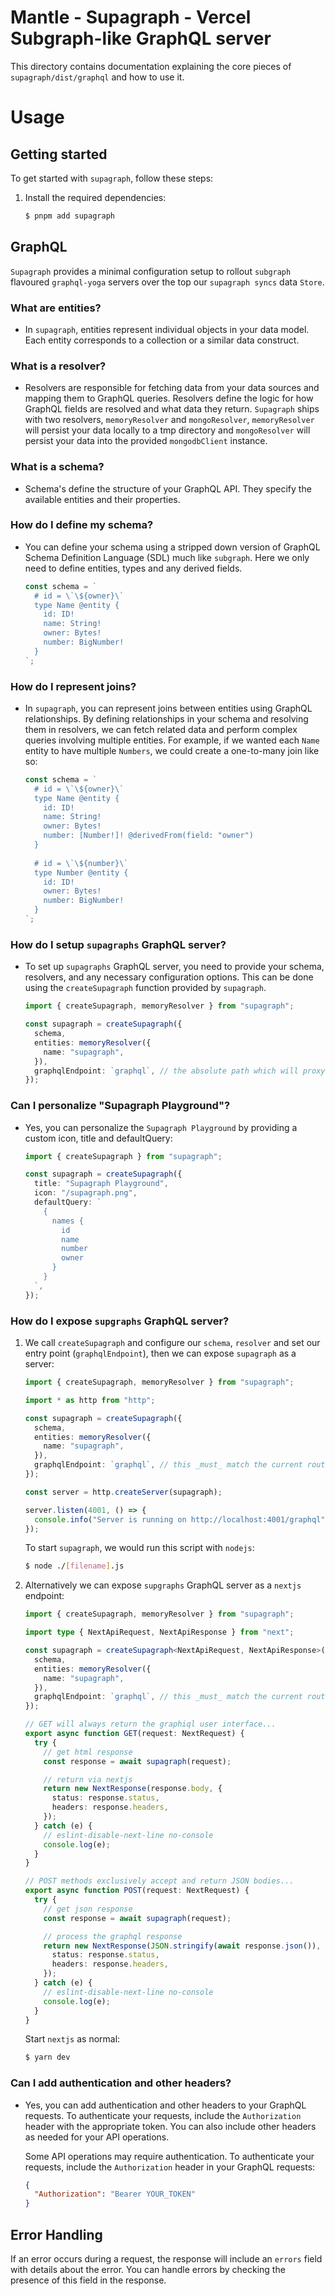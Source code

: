 # Mantle - Supagraph - Vercel Subgraph-like GraphQL server

This directory contains documentation explaining the core pieces of `supagraph/dist/graphql` and how to use it.

# Usage

## Getting started

To get started with `supagraph`, follow these steps:

1. Install the required dependencies:

   ```bash
   $ pnpm add supagraph
   ```

## GraphQL

`Supagraph` provides a minimal configuration setup to rollout `subgraph` flavoured `graphql-yoga` servers over the top our `supagraph syncs` data `Store`.

### What are entities?

- In `supagraph`, entities represent individual objects in your data model. Each entity corresponds to a collection or a similar data construct.

### What is a resolver?

- Resolvers are responsible for fetching data from your data sources and mapping them to GraphQL queries. Resolvers define the logic for how GraphQL fields are resolved and what data they return. `Supagraph` ships with two resolvers, `memoryResolver` and `mongoResolver`, `memoryResolver` will persist your data locally to a tmp directory and `mongoResolver` will persist your data into the provided `mongodbClient` instance.

### What is a schema?

- Schema's define the structure of your GraphQL API. They specify the available entities and their properties.

### How do I define my schema?

- You can define your schema using a stripped down version of GraphQL Schema Definition Language (SDL) much like `subgraph`. Here we only need to define entities, types and any derived fields.

  ```typescript
  const schema = `
    # id = \`\${owner}\`
    type Name @entity {
      id: ID!
      name: String!
      owner: Bytes!
      number: BigNumber!
    }
  `;
  ```

### How do I represent joins?

- In `supagraph`, you can represent joins between entities using GraphQL relationships. By defining relationships in your schema and resolving them in resolvers, we can fetch related data and perform complex queries involving multiple entities. For example, if we wanted each `Name` entity to have multiple `Numbers`, we could create a one-to-many join like so:

  ```typescript
  const schema = `
    # id = \`\${owner}\`
    type Name @entity {
      id: ID!
      name: String!
      owner: Bytes!
      number: [Number!]! @derivedFrom(field: "owner")
    }
    
    # id = \`\${number}\`
    type Number @entity {
      id: ID!
      owner: Bytes!
      number: BigNumber!
    }
  `;
  ```

### How do I setup `supagraphs` GraphQL server?

- To set up `supagraphs` GraphQL server, you need to provide your schema, resolvers, and any necessary configuration options. This can be done using the `createSupagraph` function provided by `supagraph`.

  ```typescript
  import { createSupagraph, memoryResolver } from "supagraph";

  const supagraph = createSupagraph({
    schema,
    entities: memoryResolver({
      name: "supagraph",
    }),
    graphqlEndpoint: `graphql`, // the absolute path which will proxy supagraph.GET()/.POST() requests
  });
  ```

### Can I personalize "Supagraph Playground"?

- Yes, you can personalize the `Supagraph Playground` by providing a custom icon, title and defaultQuery:

  ```typescript
  import { createSupagraph } from "supagraph";

  const supagraph = createSupagraph({
    title: "Supagraph Playground",
    icon: "/supagraph.png",
    defaultQuery: `
      {
        names {
          id
          name
          number
          owner
        }
      }
    `,
  });
  ```

### How do I expose `supgraphs` GraphQL server?

1. We call `createSupagraph` and configure our `schema`, `resolver` and set our entry point (`graphqlEndpoint`), then we can expose `supagraph` as a server:

   ```typescript
   import { createSupagraph, memoryResolver } from "supagraph";

   import * as http from "http";

   const supagraph = createSupagraph({
     schema,
     entities: memoryResolver({
       name: "supagraph",
     }),
     graphqlEndpoint: `graphql`, // this _must_ match the current route
   });

   const server = http.createServer(supagraph);

   server.listen(4001, () => {
     console.info("Server is running on http://localhost:4001/graphql");
   });
   ```

   To start `supagraph`, we would run this script with `nodejs`:

   ```bash
   $ node ./[filename].js
   ```

2. Alternatively we can expose `supgraphs` GraphQL server as a `nextjs` endpoint:

   ```typescript
   import { createSupagraph, memoryResolver } from "supagraph";

   import type { NextApiRequest, NextApiResponse } from "next";

   const supagraph = createSupagraph<NextApiRequest, NextApiResponse>({
     schema,
     entities: memoryResolver({
       name: "supagraph",
     }),
     graphqlEndpoint: `graphql`, // this _must_ match the current route
   });

   // GET will always return the graphiql user interface...
   export async function GET(request: NextRequest) {
     try {
       // get html response
       const response = await supagraph(request);

       // return via nextjs
       return new NextResponse(response.body, {
         status: response.status,
         headers: response.headers,
       });
     } catch (e) {
       // eslint-disable-next-line no-console
       console.log(e);
     }
   }

   // POST methods exclusively accept and return JSON bodies...
   export async function POST(request: NextRequest) {
     try {
       // get json response
       const response = await supagraph(request);

       // process the graphql response
       return new NextResponse(JSON.stringify(await response.json()), {
         status: response.status,
         headers: response.headers,
       });
     } catch (e) {
       // eslint-disable-next-line no-console
       console.log(e);
     }
   }
   ```

   Start `nextjs` as normal:

   ```bash
   $ yarn dev
   ```

### Can I add authentication and other headers?

- Yes, you can add authentication and other headers to your GraphQL requests. To authenticate your requests, include the `Authorization` header with the appropriate token. You can also include other headers as needed for your API operations.

  Some API operations may require authentication. To authenticate your requests, include the `Authorization` header in your GraphQL requests:

  ```json
  {
    "Authorization": "Bearer YOUR_TOKEN"
  }
  ```

## Error Handling

If an error occurs during a request, the response will include an `errors` field with details about the error. You can handle errors by checking the presence of this field in the response.
